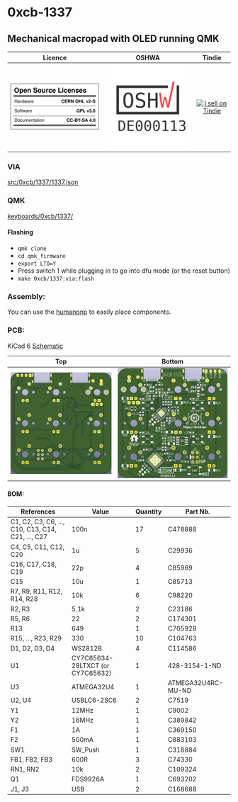 # 0xcb-1337
## Mechanical macropad with OLED running QMK

Licence | OSHWA | Tindie
:-------------------------:|:-------------------------:|:-------------------------:
![](https://github.com/0xCB-dev/0xcb-1337/blob/main/IMG/LICENSE.svg) | [![](https://github.com/0xCB-dev/0xcb-1337/blob/main/PCB/rev3.0/OSHWA.svg)](https://certification.oshwa.org/de000113.html) | <a href="https://www.tindie.com/stores/0xcb/?ref=offsite_badges&utm_source=sellers_conorlburns&utm_medium=badges&utm_campaign=badge_large"><img src="https://d2ss6ovg47m0r5.cloudfront.net/badges/tindie-larges.png" alt="I sell on Tindie" width="200" height="104"></a>

### VIA

[src/0xcb/1337/1337.json](https://github.com/0xCB-dev/0xcb-1337/keyboards/tree/0xcb-1337/src/0xcb/1337)

### QMK

[keyboards/0xcb/1337/](https://github.com/0xCB-dev/qmk_firmware/tree/0xcb-1337)

#### Flashing

* `qmk clone`
* `cd qmk_firmware`
* `export LTO=Y`
* Press switch 1 while plugging in to go into dfu mode (or the reset button)
* `make 0xcb/1337:via:flash`

### Assembly:

You can use the [humanpnp](https://files.0xcb.dev/0xCB/1337/humanpnp.html) to easily place components.

### PCB:
KiCad 6
[Schematic](https://github.com/0xCB-dev/0xcb-1337/blob/main/PCB/rev3.0/Schematic-1337.pdf)

Top | Bottom
:-------------------------:|:-------------------------:
![](https://github.com/0xCB-dev/0xcb-1337/blob/main/PCB/rev3.0/top.png)  |  ![](https://github.com/0xCB-dev/0xcb-1337/blob/main/PCB/rev3.0/bottom.png)

#### BOM:
| References                                        | Value                            | Quantity |Part Nb.          |
|---------------------------------------------------|----------------------------------|----------|------------------|
| C1, C2, C3, C6, ..., C10, C13, C14, C21, ..., C27 | 100n                             | 17       |C478888           |
| C4, C5, C11, C12, C20                             | 1u                               | 5        |C29936            |
| C16, C17, C18, C19                                | 22p                              | 4        |C85969            |
| C15                                               | 10u                              | 1        |C85713            |
| R7, R9, R11, R12, R14, R28                        | 10k                              | 6        |C98220            |
| R2, R3                                            | 5.1k                             | 2        |C23186            |
| R5, R6                                            | 22                               | 2        |C174301           |
| R13                                               | 649                              | 1        |C705928           |
| R15, ..., R23, R29                                | 330                              | 10       |C104763           |
| D1, D2, D3, D4                                    | WS2812B                          | 4        |C114586           |
| U1                                                | CY7C65634-28LTXCT (or CY7C65632) | 1        |428-3154-1-ND     |
| U3                                                | ATMEGA32U4                       | 1        |ATMEGA32U4RC-MU-ND|
| U2, U4                                            | USBLC6-2SC6                      | 2        |C7519             |
| Y1                                                | 12MHz                            | 1        |C9002             |
| Y2                                                | 16MHz                            | 1        |C389842           |
| F1                                                | 1A                               | 1        |C369150           |
| F2                                                | 500mA                            | 1        |C883103           |
| SW1                                               | SW_Push                          | 1        |C318884           |
| FB1, FB2, FB3                                     | 600R                             | 3        |C74330            |
| RN1, RN2                                          | 10k                              | 2        |C109324           |
| Q1                                                | FDS9926A                         | 1        |C693202           |
| J1, J3                                            | USB                              | 2        |C168688           |
